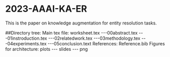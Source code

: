 # 2023-AAAI-KA-ER
This is the paper on knowledge augmentation for entity resolution tasks.

##Directory tree:
Main tex file: worksheet.tex
---00abstract.tex
---01instroduction.tex
---02relatedwork.tex
---03methodology.tex
---04experiments.tex
---05conclusion.text
References: Reference.bib
Figures for architecture: plots
--- slides
--- png

